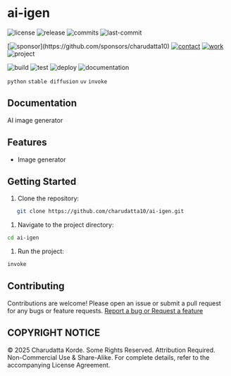 # ai-igen

<!-- Badges: Project Status GitHub -->
![license](https://flat.badgen.net/static/license/EULA/blue)
![release](https://flat.badgen.net/github/release/charudatta10/ai-igen)
![commits](https://flat.badgen.net/github/commits/charudatta10/ai-igen)
![last-commit](https://flat.badgen.net/github/last-commit/charudatta10/ai-igen)

[![sponsor](https://flat.badgen.net//static/sponsor/%E2%9D%A4?)](https://github.com/sponsors/charudatta10)
[![contact](https://flat.badgen.net//static/contact/%E2%98%8E)](https://charudatta10.github.io/LinkNet/)
[![work](https://flat.badgen.net//static/portfolio/%F0%9F%96%BF)](https://charudatta10.github.io/myblog/)
![project](https://flat.badgen.net///static/project/ai-igen)

![build](https://flat.badgen.net/github/checks/charudatta10/ai-igen) 
![test](https://flat.badgen.net/codecov/c/github/charudatta10/ai-igen) 
![deploy](https://img.shields.io/badge/Deploy-Passing-brightgreen.svg)
![documentation](https://flat.badgen.net/badge/docs/online/blue)

<!-- Badges: Tools used -->
`python` `stable diffusion` `uv` `invoke`

## Documentation

AI image generator  

## Features

- Image generator

## Getting Started

1. Clone the repository:

```bash
   git clone https://github.com/charudatta10/ai-igen.git
```

1. Navigate to the project directory:

```bash
cd ai-igen
```

1. Run the project:

```bash
invoke
```

## Contributing

Contributions are welcome! Please open an issue or submit a pull request for any bugs or feature requests. [Report a bug or Request a feature](https://github.com/charudatta10/ai-igen/issues)

## COPYRIGHT NOTICE

© 2025 Charudatta Korde. Some Rights Reserved. Attribution Required. Non-Commercial Use & Share-Alike. For complete details, refer to the accompanying License Agreement.

<!-- Acknowledgment, References, Misc -->
